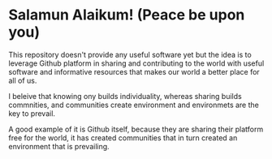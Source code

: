 # Salamun Alaikum! (Peace be upon you)

This repository doesn't provide any useful software yet but the idea is to leverage Github platform in sharing and contributing to the world with useful software and informative resources that makes our world a better place for all of us.

I beleive that knowing ony builds individuality, whereas sharing builds commnities, and communities create environment and environmets are the key to prevail.

A good example of it is Github itself, because they are sharing their platform free for the world, it has created communities that in turn created an environment that is prevailing.



